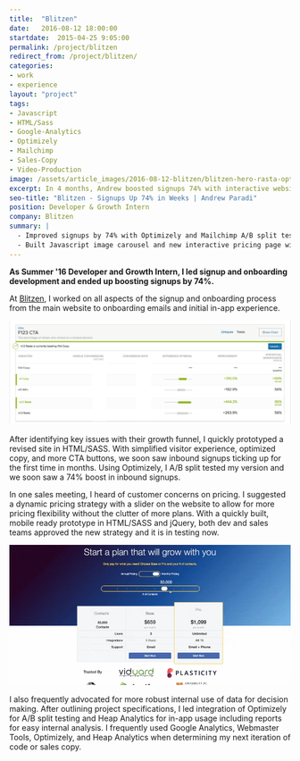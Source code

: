 ```yaml
---
title:  "Blitzen"
date:   2016-08-12 18:00:00
startdate:  2015-04-25 9:05:00
permalink: /project/blitzen
redirect_from: /project/blitzen/
categories:
- work
- experience
layout: "project"
tags:
- Javascript
- HTML/Sass
- Google-Analytics
- Optimizely
- Mailchimp
- Sales-Copy
- Video-Production
image: /assets/article_images/2016-08-12-blitzen/blitzen-hero-rasta-optimizelyc.png
excerpt: In 4 months, Andrew boosted signups 74% with interactive website elements and steller split test beating sales copy.
seo-title: "Blitzen - Signups Up 74% in Weeks | Andrew Paradi"
position: Developer & Growth Intern
company: Blitzen
summary: |
  - Improved signups by 74% with Optimizely and Mailchimp A/B split test campaigns
  - Built Javascript image carousel and new interactive pricing page with jQuery
---
```


**As Summer '16 Developer and Growth Intern, I led signup and onboarding development and ended up boosting signups by 74%.**

At [Blitzen](https://blitzen.com), I worked on all aspects of the signup and onboarding process from the main website to onboarding emails and initial in-app experience.

![Optimizely A/B Split Tests on all CTA signup buttons on feature sections.](/assets/article_images/2016-08-12-blitzen/optimizely-f123ctac.png)

After identifying key issues with their growth funnel, I quickly prototyped a revised site in HTML/SASS. With simplified visitor experience, optimized copy, and more CTA buttons, we soon saw inbound signups ticking up for the first time in months. Using Optimizely, I A/B split tested my version and we soon saw a 74% boost in inbound signups.

In one sales meeting, I heard of customer concerns on pricing. I suggested a dynamic pricing strategy with a slider on the website to allow for more pricing flexibility without the clutter of more plans. With a quickly built, mobile ready prototype in HTML/SASS and jQuery, both dev and sales teams approved the new strategy and it is in testing now.

![Dynamic pricing slider, from 4 old plans to a simplified UX for 2 base plans and 20 total options.](/assets/article_images/2016-08-12-blitzen/blitzen-pricing.gif)

I also frequently advocated for more robust internal use of data for decision making. After outlining project specifications, I led integration of Optimizely for A/B split testing and Heap Analytics for in-app usage including reports for easy internal analysis. I frequently used Google Analytics, Webmaster Tools, Optimizely, and Heap Analytics when determining my next iteration of code or sales copy.
